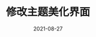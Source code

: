 ---
title: "修改主题美化界面"
linkTitle: "修改主题"
weight: 260
date: 2021-08-27
description: >
  修改Linux Mint 20.2的主题，以美化界面
---
